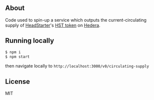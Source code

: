 ## About
Code used to spin-up a service which outputs the current-circulating supply of [HeadStarter](http://headstarter.org/)'s [HST token](https://hashscan.io/#/mainnet/token/968069) on [Hedera](https://hedera.com/). 

## Running locally
``` bash
$ npm i
$ npm start
```

then navigate locally to `http://localhost:3000/v0/circulating-supply`

## License
MIT
